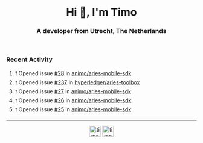 <h1 align="center">Hi 👋, I'm Timo</h1>
<h3 align="center">A developer from Utrecht, The Netherlands</h3>
<br/>
<!-- https://github.com/rahuldkjain/github-profile-readme-generator --!>

<!--  <p align="left"><img src="https://github-readme-stats.vercel.app/api?username=timoglastra&show_icons=true&count_private=true&" alt="timoglastra" /></p> --!>

<!--
Github language stats
<p align="left"><img src="https://github-readme-stats.vercel.app/api/top-langs/?username=timoglastra&layout=compact" alt="timoglastra" /><p>
-->

<!-- Codestats language stats -->
<!-- <p align="left"><img src="https://codestats-readme.vercel.app/api/top-langs/?username=timoglastra&layout=compact&language_count=12" alt="timoglastra" /><p>    --!>
  
<h3>Recent Activity</h3>

<!--START_SECTION:activity-->
1. ❗️ Opened issue [#28](https://github.com/animo/aries-mobile-sdk/issues/28) in [animo/aries-mobile-sdk](https://github.com/animo/aries-mobile-sdk)
2. ❗️ Opened issue [#237](https://github.com/hyperledger/aries-toolbox/issues/237) in [hyperledger/aries-toolbox](https://github.com/hyperledger/aries-toolbox)
3. ❗️ Opened issue [#27](https://github.com/animo/aries-mobile-sdk/issues/27) in [animo/aries-mobile-sdk](https://github.com/animo/aries-mobile-sdk)
4. ❗️ Opened issue [#26](https://github.com/animo/aries-mobile-sdk/issues/26) in [animo/aries-mobile-sdk](https://github.com/animo/aries-mobile-sdk)
5. ❗️ Opened issue [#25](https://github.com/animo/aries-mobile-sdk/issues/25) in [animo/aries-mobile-sdk](https://github.com/animo/aries-mobile-sdk)
<!--END_SECTION:activity-->

---

<p align="center">
<a href="https://twitter.com/timoglastra" target="blank"><img align="center" src="https://cdn.jsdelivr.net/npm/simple-icons@3.0.1/icons/twitter.svg" alt="timoglastra" height="30" width="30" /></a>
<a href="https://linkedin.com/in/timoglastra" target="blank"><img align="center" src="https://cdn.jsdelivr.net/npm/simple-icons@3.0.1/icons/linkedin.svg" alt="timoglastra" height="30" width="30" /></a>
</p>



